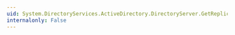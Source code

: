 ```yaml
---
uid: System.DirectoryServices.ActiveDirectory.DirectoryServer.GetReplicationConnectionFailures
internalonly: False
---
```

